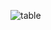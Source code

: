 ![table](https://user-images.githubusercontent.com/114237174/219500312-bb6639a5-e670-4681-9da6-2fdc50389fbc.png)
